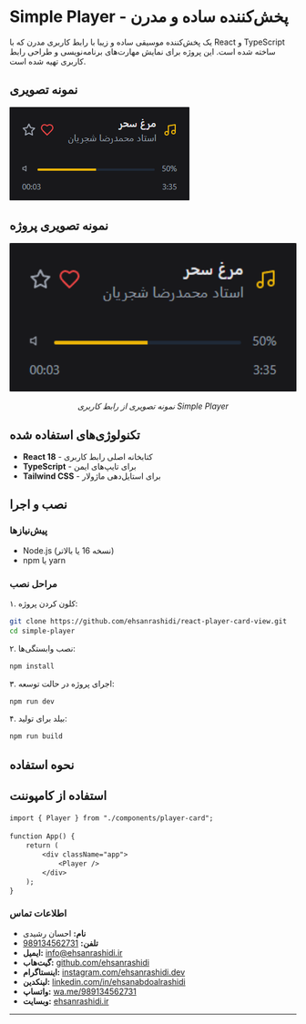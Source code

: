 # Simple Player - پخش‌کننده ساده و مدرن

یک پخش‌کننده موسیقی ساده و زیبا با رابط کاربری مدرن که با React و TypeScript ساخته شده است. این پروژه برای نمایش مهارت‌های برنامه‌نویسی و طراحی رابط کاربری تهیه شده است.

## نمونه تصویری

![Simple Player Screenshot](Screenshots/main.png)

## نمونه تصویری پروژه

<div align="center">
  <img src="Screenshots/main.png" alt="Simple Player Screenshot" width="600" />
  <p><em>نمونه تصویری از رابط کاربری Simple Player</em></p>
</div>

## تکنولوژی‌های استفاده شده

-   **React 18** - کتابخانه اصلی رابط کاربری
-   **TypeScript** - برای تایپ‌های ایمن
-   **Tailwind CSS** - برای استایل‌دهی ماژولار

## نصب و اجرا

### پیش‌نیازها

-   Node.js (نسخه 16 یا بالاتر)
-   npm یا yarn

### مراحل نصب

۱. کلون کردن پروژه:

```bash
git clone https://github.com/ehsanrashidi/react-player-card-view.git
cd simple-player
```

۲. نصب وابستگی‌ها:

```bash
npm install
```

۳. اجرای پروژه در حالت توسعه:

```bash
npm run dev
```

۴. بیلد برای تولید:

```bash
npm run build
```

## نحوه استفاده

## استفاده از کامپوننت

```tsx
import { Player } from "./components/player-card";

function App() {
    return (
        <div className="app">
            <Player />
        </div>
    );
}
```

### اطلاعات تماس

-   **نام:** احسان رشیدی
-   **تلفن:** [989134562731](tel:+989134562731)
-   **ایمیل:** [info@ehsanrashidi.ir](mailto:info@ehsanrashidi.ir)
-   **گیت‌هاب:** [github.com/ehsanrashidi](https://github.com/ehsanrashidi)
-   **اینستاگرام:** [instagram.com/ehsanrashidi.dev](https://www.instagram.com/ehsanrashidi.dev)
-   **لینکدین:** [linkedin.com/in/ehsanabdoalrashidi](https://www.linkedin.com/in/ehsanabdoalrashidi)
-   **واتساپ:** [wa.me/989134562731](https://wa.me/989134562731)
-   **وبسایت:** [ehsanrashidi.ir](https://ehsanrashidi.ir/)

---
